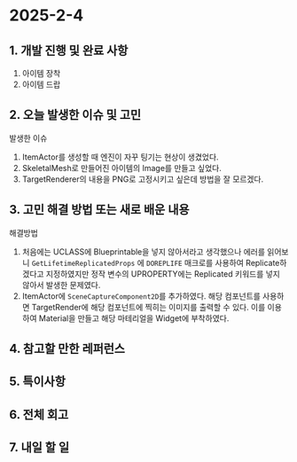 # 2025-2-4

## 1. 개발 진행 및 완료 사항

1. 아이템 장착
2. 아이템 드랍

## 2. 오늘 발생한 이슈 및 고민

발생한 이슈

1. ItemActor를 생성할 때 엔진이 자꾸 팅기는 현상이 생겼었다. 
2. SkeletalMesh로 만들어진 아이템의 Image를 만들고 싶었다.
3. TargetRenderer의 내용을 PNG로 고정시키고 싶은데 방법을 잘 모르겠다.

## 3. 고민 해결 방법 또는 새로 배운 내용

해결방법

1. 처음에는 UCLASS에 Blueprintable을 넣지 않아서라고 생각했으나 에러를 읽어보니 `GetLifetimeReplicatedProps` 에 `DOREPLIFE` 매크로를 사용하여 Replicate하겠다고 지정하였지만 정작 변수의 UPROPERTY에는 Replicated 키워드를 넣지 않아서 발생한 문제였다.
2. ItemActor에 `SceneCaptureComponent2D`를 추가하였다. 해당 컴포넌트를 사용하면 TargetRender에 해당 컴포넌트에 찍히는 이미지를 출력할 수 있다. 이를 이용하여 Material을 만들고 해당 마테리얼을 Widget에 부착하였다.

## 4. 참고할 만한 레퍼런스

## 5. 특이사항

## 6. 전체 회고

## 7. 내일 할 일
